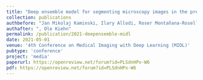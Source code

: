 ```yaml
---
title: "Deep ensemble model for segmenting microscopy images in the presence of limited labeled data"
collection: publications
authbefore: "Jan Mikolaj Kaminski, Ilary Allodi, Roser Montañana-Rosell,"
authafter: ", Ole Kiehn"
permalink: /publication/2021-deepensemble-midl
date: 2021-05-01
venue: '4th Conference on Medical Imaging with Deep Learning (MIDL)'
pubtype: 'conference'
project: 'media'
paperurl: https://openreview.net/forum?id=PLSdnHPx-W6
pdf: https://openreview.net/forum?id=PLSdnHPx-W6
---
```

